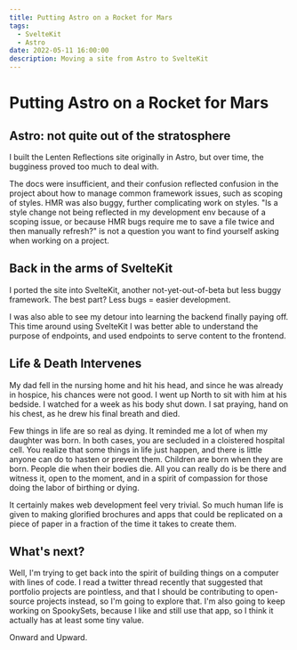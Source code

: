 ```yaml
---
title: Putting Astro on a Rocket for Mars
tags:
  - SvelteKit
  - Astro
date: 2022-05-11 16:00:00
description: Moving a site from Astro to SvelteKit
---
```


# Putting Astro on a Rocket for Mars

## Astro: not quite out of the stratosphere

I built the Lenten Reflections site originally in Astro, but over time, the bugginess proved too much to deal with.

The docs were insufficient, and their confusion reflected confusion in the project about how to manage common framework issues, such as scoping of styles. HMR was also buggy, further complicating work on styles. "Is a style change not being reflected in my development env because of a scoping issue, or because HMR bugs require me to save a file twice and then manually refresh?" is not a question you want to find yourself asking when working on a project.

## Back in the arms of SvelteKit

I ported the site into SvelteKit, another not-yet-out-of-beta but less buggy framework. The best part? Less bugs = easier development.

I was also able to see my detour into learning the backend finally paying off. This time around using SvelteKit I was better able to understand the purpose of endpoints, and used endpoints to serve content to the frontend.

## Life & Death Intervenes

My dad fell in the nursing home and hit his head, and since he was already in hospice, his chances were not good. I went up North to sit with him at his bedside. I watched for a week as his body shut down. I sat praying, hand on his chest, as he drew his final breath and died.

Few things in life are so real as dying. It reminded me a lot of when my daughter was born. In both cases, you are secluded in a cloistered hospital cell. You realize that some things in life just happen, and there is little anyone can do to hasten or prevent them. Children are born when they are born. People die when their bodies die. All you can really do is be there and witness it, open to the moment, and in a spirit of compassion for those doing the labor of birthing or dying.

It certainly makes web development feel very trivial. So much human life is given to making glorified brochures and apps that could be replicated on a piece of paper in a fraction of the time it takes to create them.

## What's next?

Well, I'm trying to get back into the spirit of building things on a computer with lines of code. I read a twitter thread recently that suggested that portfolio projects are pointless, and that I should be contributing to open-source projects instead, so I'm going to explore that. I'm also going to keep working on SpookySets, because I like and still use that app, so I think it actually has at least some tiny value.

Onward and Upward.

